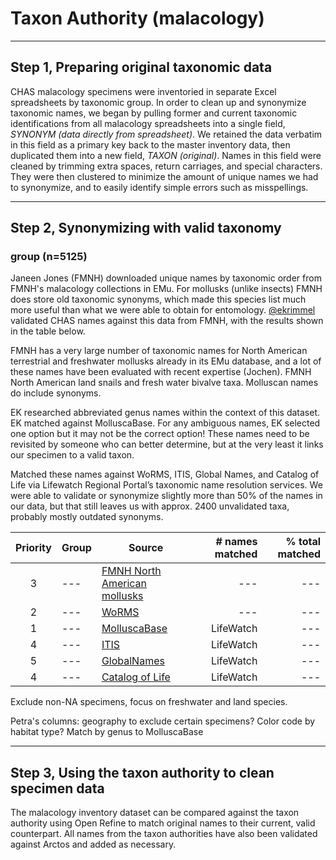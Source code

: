 # Taxon Authority (malacology)

* * *

## Step 1, Preparing original taxonomic data

CHAS malacology specimens were inventoried in separate Excel spreadsheets by taxonomic group. In order to clean up and synonymize taxonomic names, we began by pulling former and current taxonomic identifications from all malacology spreadsheets into a single field, *SYNONYM (data directly from spreadsheet)*. We retained the data verbatim in this field as a primary key back to the master inventory data, then duplicated them into a new field, *TAXON (original)*. Names in this field were cleaned by trimming extra spaces, return carriages, and special characters. They were then clustered to minimize the amount of unique names we had to synonymize, and to easily identify simple errors such as misspellings.

* * *

## Step 2, Synonymizing with valid taxonomy

### group (n=5125)

Janeen Jones (FMNH) downloaded unique names by taxonomic order from FMNH's malacology collections in EMu. For mollusks (unlike insects) FMNH does store old taxonomic synonyms, which made this species list much more useful than what we were able to obtain for entomology. [@ekrimmel](https://github.com/ekrimmel) validated CHAS names against this data from FMNH, with the results shown in the table below.

FMNH has a very large number of taxonomic names for North American terrestrial and freshwater mollusks already in its EMu database, and a lot of these names have been evaluated with recent expertise (Jochen). FMNH North American land snails and fresh water bivalve taxa. Molluscan names do include synonyms.

EK researched abbreviated genus names within the context of this dataset. EK matched against MolluscaBase. For any ambiguous names, EK selected one option but it may not be the correct option! These names need to be revisited by someone who can better determine, but at the very least it links our specimen to a valid taxon.

Matched these names against WoRMS, ITIS, Global Names, and Catalog of Life via Lifewatch Regional Portal’s taxonomic name resolution services. We were able to validate or synonymize slightly more than 50% of the names in our data, but that still leaves us with approx. 2400 unvalidated taxa, probably mostly outdated synonyms.

| Priority	| Group | Source	| # names matched | % total matched |
| :---: | --- | --- | ---: | ---: |
| 3 | --- | [FMNH North American mollusks](NAMolluscTaxa.csv) | --- | --- |
| 2 | --- | [WoRMS]() | --- | --- |
| 1 | --- | [MolluscaBase]() | LifeWatch | --- |
| 4 | --- | [ITIS]() | LifeWatch | --- |
| 5 | --- | [GlobalNames]() | LifeWatch | --- |
| 4 | --- | [Catalog of Life]() | LifeWatch | --- |

Exclude non-NA specimens, focus on freshwater and land species.

Petra's columns: geography to exclude certain specimens? Color code by habitat type? Match by genus to MolluscaBase

* * *

## Step 3, Using the taxon authority to clean specimen data

The malacology inventory dataset can be compared against the taxon authority using Open Refine to match original names to their current, valid counterpart. All names from the taxon authorities have also been validated against Arctos and added as necessary.
